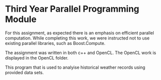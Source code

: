 # Third Year Parallel Programming Module  

For this assignment, as expected there is an emphasis on efficient parallel computation. While completing this work, we were instructed not to use existing parallel libraries, such as Boost.Compute. 

The assignment was written in both c++ and OpenCL. The OpenCL work is displayed in the OpenCL folder. 

This program that is used to analyise historical weather records using provided data sets. 
